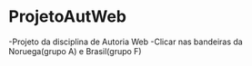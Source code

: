 # ProjetoAutWeb
-Projeto da disciplina de Autoria Web
-Clicar nas bandeiras da Noruega(grupo A) e Brasil(grupo F)
